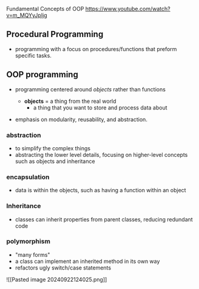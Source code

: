 Fundamental Concepts of OOP
https://www.youtube.com/watch?v=m_MQYyJpIjg
## Procedural Programming
- programming with a focus on procedures/functions that preform specific tasks.

## OOP programming
- programming centered around *objects* rather than functions
	- **objects** = a thing from the real world
		- a thing that you want to store and process data about

- emphasis on modularity, reusability, and abstraction.

### abstraction
- to simplify the complex things  
- abstracting the lower level details, focusing on higher-level concepts such as objects and inheritance  

### encapsulation
- data is within the objects, such as having a function within an object
### Inheritance
- classes can inherit properties from parent classes, reducing redundant code
### polymorphism
- "many forms"
- a class can implement an inherited method in its own way
- refactors ugly switch/case statements 


![[Pasted image 20240922124025.png]]
